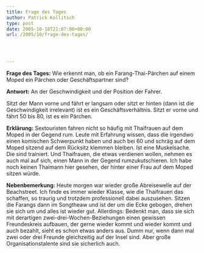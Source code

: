 ```yaml
---
title: Frage des Tages
author: Patrick Kollitsch
type: post
date: 2005-10-18T21:07:00+00:00
url: /2005/10/frage-des-tages/




---
```

**Frage des Tages:** Wie erkennt man, ob ein Farang-Thai-Pärchen auf einem Moped ein Pärchen oder Geschäftspartner sind?

**Antwort:** An der Geschwindigkeit und der Position der Fahrer. 

Sitzt der Mann vorne und fährt er langsam oder sitzt er hinten (dann ist die Geschwindigkeit irrelevant) ist es ein Geschäftsverhältnis. Sitzt er vorne und fährt 50 bis 80, ist es ein Pärchen. 

**Erklärung:** Sextouristen fahren nicht so häufig mit Thaifrauen auf dem Moped in der Gegend rum. Leute mit Erfahrung wissen, dass die irgendwo einen komischen Schwerpunkt haben und auch bei 60 und schräg auf dem Moped sitzend auf dem Rücksitz klemmen bleiben. Ist eine Muskelsache. Die sind trainiert. Und Thaifrauen, die etwas verdienen wollen, nehmen es auch mal auf sich, einen Mann in der Gegend rumzukutschieren. Ich habe noch keinen Thaimann hier gesehen, der hinter einer Frau auf dem Moped sitzen würde. 

**Nebenbemerkung:** Heute morgen war wieder große Abreisewelle auf der Beachstreet. Ich finde es immer wieder Klasse, wie die Thaifrauen das schaffen, so traurig und trotzdem professionell dabei auszusehen. Sitzen die Farangs dann im Songtheaw und ist der um die Ecke gebogen, drehen sie sich um und alles ist wieder gut. Allerdings: Bedenkt man, dass sie sich mit derartigen zwei-drei-Wochen-Beziehungen einen gewissen Freundeskreis aufbauen, der gerne wieder kommt und wieder kommt und auch bezahlt, sieht es schon etwas anders aus. Dumm nur, wenn dann mal zwei oder drei Freunde gleichzeitig auf der Insel sind. Aber große Organisationstalente sind sie sicherlich auch.
